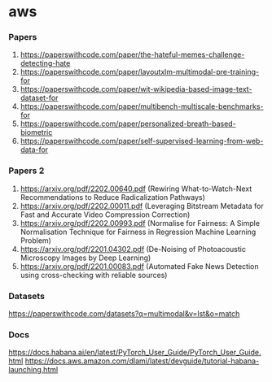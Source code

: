 # aws

### Papers

1. https://paperswithcode.com/paper/the-hateful-memes-challenge-detecting-hate
2. https://paperswithcode.com/paper/layoutxlm-multimodal-pre-training-for
3. https://paperswithcode.com/paper/wit-wikipedia-based-image-text-dataset-for
4. https://paperswithcode.com/paper/multibench-multiscale-benchmarks-for
5. https://paperswithcode.com/paper/personalized-breath-based-biometric
6. https://paperswithcode.com/paper/self-supervised-learning-from-web-data-for

### Papers 2
1. https://arxiv.org/pdf/2202.00640.pdf (Rewiring What-to-Watch-Next Recommendations to Reduce Radicalization Pathways)
2. https://arxiv.org/pdf/2202.00011.pdf (Leveraging Bitstream Metadata for Fast and Accurate Video Compression Correction)
3. https://arxiv.org/pdf/2202.00993.pdf (Normalise for Fairness: A Simple Normalisation Technique for Fairness in Regression Machine Learning Problem)
4. https://arxiv.org/pdf/2201.04302.pdf (De-Noising of Photoacoustic Microscopy Images by Deep Learning)
5. https://arxiv.org/pdf/2201.00083.pdf (Automated Fake News Detection using cross-checking with reliable sources)

### Datasets
https://paperswithcode.com/datasets?q=multimodal&v=lst&o=match

### Docs
https://docs.habana.ai/en/latest/PyTorch_User_Guide/PyTorch_User_Guide.html
https://docs.aws.amazon.com/dlami/latest/devguide/tutorial-habana-launching.html
